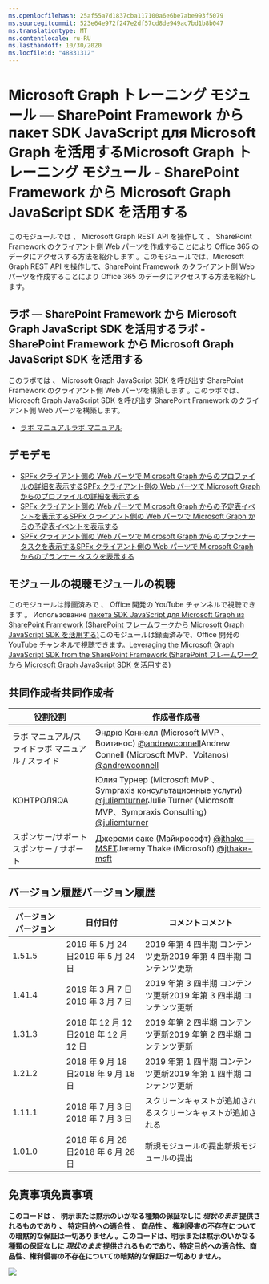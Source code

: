 ```yaml
---
ms.openlocfilehash: 25af55a7d1837cba117100a6e6be7abe993f5079
ms.sourcegitcommit: 523e64e972f247e2df57cd8de949ac7bd1b8b047
ms.translationtype: MT
ms.contentlocale: ru-RU
ms.lasthandoff: 10/30/2020
ms.locfileid: "48831312"
---
```

# <a name="microsoft-graph-----sharepoint-framework--microsoft-graph-javascript-sdk-"></a><span data-ttu-id="838e3-101">Microsoft Graph トレーニング モジュール — SharePoint Framework から пакет SDK JavaScript для Microsoft Graph を活用する</span><span class="sxs-lookup"><span data-stu-id="838e3-101">Microsoft Graph トレーニング モジュール - SharePoint Framework から Microsoft Graph JavaScript SDK を活用する</span></span>

<span data-ttu-id="838e3-102">このモジュールでは 、 Microsoft Graph REST API を操作して 、 SharePoint Framework のクライアント側 Web パーツを作成することにより Office 365 のデータにアクセスする方法を紹介します 。</span><span class="sxs-lookup"><span data-stu-id="838e3-102">このモジュールでは、Microsoft Graph REST API を操作して、SharePoint Framework のクライアント側 Web パーツを作成することにより Office 365 のデータにアクセスする方法を紹介します。</span></span>

## <a name="---sharepoint-framework--microsoft-graph-javascript-sdk-"></a><span data-ttu-id="838e3-103">ラボ — SharePoint Framework から Microsoft Graph JavaScript SDK を活用する</span><span class="sxs-lookup"><span data-stu-id="838e3-103">ラボ - SharePoint Framework から Microsoft Graph JavaScript SDK を活用する</span></span>

<span data-ttu-id="838e3-104">このラボでは 、 Microsoft Graph JavaScript SDK を呼び出す SharePoint Framework のクライアント側 Web パーツを構築します 。</span><span class="sxs-lookup"><span data-stu-id="838e3-104">このラボでは、Microsoft Graph JavaScript SDK を呼び出す SharePoint Framework のクライアント側 Web パーツを構築します。</span></span>

- [<span data-ttu-id="838e3-105">ラボ マニュアル</span><span class="sxs-lookup"><span data-stu-id="838e3-105">ラボ マニュアル</span></span>](./Lab.md)

## <a name=""></a><span data-ttu-id="838e3-106">デモ</span><span class="sxs-lookup"><span data-stu-id="838e3-106">デモ</span></span>

- [<span data-ttu-id="838e3-107">SPFx クライアント側の Web パーツで Microsoft Graph からのプロファイルの詳細を表示する</span><span class="sxs-lookup"><span data-stu-id="838e3-107">SPFx クライアント側の Web パーツで Microsoft Graph からのプロファイルの詳細を表示する</span></span>](./Demos/01-personal-info)
- [<span data-ttu-id="838e3-108">SPFx クライアント側の Web パーツで Microsoft Graph からの予定表イベントを表示する</span><span class="sxs-lookup"><span data-stu-id="838e3-108">SPFx クライアント側の Web パーツで Microsoft Graph からの予定表イベントを表示する</span></span>](./Demos/02-events)
- [<span data-ttu-id="838e3-109">SPFx クライアント側の Web パーツで Microsoft Graph からのプランナー タスクを表示する</span><span class="sxs-lookup"><span data-stu-id="838e3-109">SPFx クライアント側の Web パーツで Microsoft Graph からのプランナー タスクを表示する</span></span>](./Demos/03-tasks)

## <a name=""></a><span data-ttu-id="838e3-110">モジュールの視聴</span><span class="sxs-lookup"><span data-stu-id="838e3-110">モジュールの視聴</span></span>

<span data-ttu-id="838e3-111">このモジュールは録画済みで 、 Office 開発の YouTube チャンネルで視聴できます 。 Использование [пакета SDK JavaScript для Microsoft Graph из SharePoint Framework (SharePoint フレームワークから Microsoft Graph JavaScript SDK を活用する)](https://www.youtube.com/watch?v=U1JrBwP3vc8)</span><span class="sxs-lookup"><span data-stu-id="838e3-111">このモジュールは録画済みで、Office 開発の YouTube チャンネルで視聴できます。[Leveraging the Microsoft Graph JavaScript SDK from the SharePoint Framework (SharePoint フレームワークから Microsoft Graph JavaScript SDK を活用する)](https://www.youtube.com/watch?v=U1JrBwP3vc8)</span></span>

## <a name=""></a><span data-ttu-id="838e3-112">共同作成者</span><span class="sxs-lookup"><span data-stu-id="838e3-112">共同作成者</span></span>

| <span data-ttu-id="838e3-113">役割</span><span class="sxs-lookup"><span data-stu-id="838e3-113">役割</span></span> | <span data-ttu-id="838e3-114">作成者</span><span class="sxs-lookup"><span data-stu-id="838e3-114">作成者</span></span> |
| -------------------- | --------------------------------------------------------------------------------------------- |
| <span data-ttu-id="838e3-115">ラボ マニュアル/スライド</span><span class="sxs-lookup"><span data-stu-id="838e3-115">ラボ マニュアル / スライド</span></span> | <span data-ttu-id="838e3-116">Эндрю Коннелл (Microsoft MVP 、 Воитанос) [@andrewconnell](//github.com/andrewconnell)</span><span class="sxs-lookup"><span data-stu-id="838e3-116">Andrew Connell (Microsoft MVP、Voitanos) [@andrewconnell](//github.com/andrewconnell)</span></span> |
| <span data-ttu-id="838e3-117">КОНТРОЛЯ</span><span class="sxs-lookup"><span data-stu-id="838e3-117">QA</span></span> | <span data-ttu-id="838e3-118">Юлия Турнер (Microsoft MVP 、 Sympraxis консультационные услуги) [@juliemturner](//github.com/juliemturner)</span><span class="sxs-lookup"><span data-stu-id="838e3-118">Julie Turner (Microsoft MVP、Sympraxis Consulting) [@juliemturner](//github.com/juliemturner)</span></span> |
| <span data-ttu-id="838e3-119">スポンサー/サポート</span><span class="sxs-lookup"><span data-stu-id="838e3-119">スポンサー / サポート</span></span> | <span data-ttu-id="838e3-120">Джереми саке (Майкрософт) [@jthake — MSFT](//github.com/jthake-msft)</span><span class="sxs-lookup"><span data-stu-id="838e3-120">Jeremy Thake (Microsoft) [@jthake-msft](//github.com/jthake-msft)</span></span> |

## <a name=""></a><span data-ttu-id="838e3-121">バージョン履歴</span><span class="sxs-lookup"><span data-stu-id="838e3-121">バージョン履歴</span></span>

| <span data-ttu-id="838e3-122">バージョン</span><span class="sxs-lookup"><span data-stu-id="838e3-122">バージョン</span></span> | <span data-ttu-id="838e3-123">日付</span><span class="sxs-lookup"><span data-stu-id="838e3-123">日付</span></span> | <span data-ttu-id="838e3-124">コメント</span><span class="sxs-lookup"><span data-stu-id="838e3-124">コメント</span></span> |
| ------- | ------------------ | ---------------------- |
| <span data-ttu-id="838e3-125">1.5</span><span class="sxs-lookup"><span data-stu-id="838e3-125">1.5</span></span> | <span data-ttu-id="838e3-126">2019 年 5 月 24 日</span><span class="sxs-lookup"><span data-stu-id="838e3-126">2019 年 5 月 24 日</span></span> | <span data-ttu-id="838e3-127">2019 年第 4 四半期 コンテンツ更新</span><span class="sxs-lookup"><span data-stu-id="838e3-127">2019 年第 4 四半期 コンテンツ更新</span></span> |
| <span data-ttu-id="838e3-128">1.4</span><span class="sxs-lookup"><span data-stu-id="838e3-128">1.4</span></span> | <span data-ttu-id="838e3-129">2019 年 3 月 7 日</span><span class="sxs-lookup"><span data-stu-id="838e3-129">2019 年 3 月 7 日</span></span> | <span data-ttu-id="838e3-130">2019 年第 3 四半期 コンテンツ更新</span><span class="sxs-lookup"><span data-stu-id="838e3-130">2019 年第 3 四半期 コンテンツ更新</span></span> |
| <span data-ttu-id="838e3-131">1.3</span><span class="sxs-lookup"><span data-stu-id="838e3-131">1.3</span></span> | <span data-ttu-id="838e3-132">2018 年 12 月 12 日</span><span class="sxs-lookup"><span data-stu-id="838e3-132">2018 年 12 月 12 日</span></span> | <span data-ttu-id="838e3-133">2019 年第 2 四半期 コンテンツ更新</span><span class="sxs-lookup"><span data-stu-id="838e3-133">2019 年第 2 四半期 コンテンツ更新</span></span> |
| <span data-ttu-id="838e3-134">1.2</span><span class="sxs-lookup"><span data-stu-id="838e3-134">1.2</span></span> | <span data-ttu-id="838e3-135">2018 年 9 月 18 日</span><span class="sxs-lookup"><span data-stu-id="838e3-135">2018 年 9 月 18 日</span></span> | <span data-ttu-id="838e3-136">2019 年第 1 四半期 コンテンツ更新</span><span class="sxs-lookup"><span data-stu-id="838e3-136">2019 年第 1 四半期 コンテンツ更新</span></span> |
| <span data-ttu-id="838e3-137">1.1</span><span class="sxs-lookup"><span data-stu-id="838e3-137">1.1</span></span> | <span data-ttu-id="838e3-138">2018 年 7 月 3 日</span><span class="sxs-lookup"><span data-stu-id="838e3-138">2018 年 7 月 3 日</span></span> | <span data-ttu-id="838e3-139">スクリーンキャストが追加される</span><span class="sxs-lookup"><span data-stu-id="838e3-139">スクリーンキャストが追加される</span></span> |
| <span data-ttu-id="838e3-140">1.0</span><span class="sxs-lookup"><span data-stu-id="838e3-140">1.0</span></span> | <span data-ttu-id="838e3-141">2018 年 6 月 28 日</span><span class="sxs-lookup"><span data-stu-id="838e3-141">2018 年 6 月 28 日</span></span> | <span data-ttu-id="838e3-142">新規モジュールの提出</span><span class="sxs-lookup"><span data-stu-id="838e3-142">新規モジュールの提出</span></span> |

## <a name=""></a><span data-ttu-id="838e3-143">免責事項</span><span class="sxs-lookup"><span data-stu-id="838e3-143">免責事項</span></span>

<span data-ttu-id="838e3-144">**このコードは 、 明示または黙示のいかなる種類の保証なしに _現状のまま_ 提供されるものであり 、 特定目的への適合性 、 商品性 、 権利侵害の不存在についての暗黙的な保証は一切ありません 。**</span><span class="sxs-lookup"><span data-stu-id="838e3-144">**このコードは、明示または黙示のいかなる種類の保証なしに _現状のまま_ 提供されるものであり、特定目的への適合性、商品性、権利侵害の不存在についての暗黙的な保証は一切ありません。**</span></span>

<img src="https://telemetry.sharepointpnp.com/msgraph-training-spfx" />
